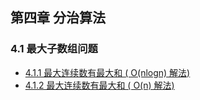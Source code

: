 ## 第四章 分治算法
### 4.1 最大子数组问题
- [4.1.1 最大连续数有最大和 ( O(nlogn) 解法)](412_Maximum_Continuous_Sum_V2.py) 
- [4.1.2 最大连续数有最大和 ( O(n) 解法)](411_Maximum_Continuous_Sum_V1.py)
